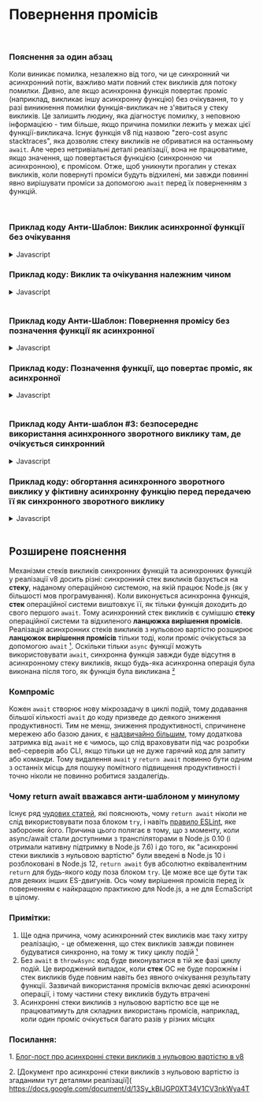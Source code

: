 # Повернення промісів

<br/>

### Пояснення за один абзац

Коли виникає помилка, незалежно від того, чи це синхронний чи асинхронний потік, важливо мати повний стек викликів для потоку помилки. Дивно, але якщо асинхронна функція повертає проміс (наприклад, викликає іншу асинхронну функцію) без очікування, то у разі виникнення помилки функція-викликач не з'явиться у стеку викликів. Це залишить людину, яка діагностує помилку, з неповною інформацією - тим більше, якщо причина помилки лежить у межах цієї функції-викликача. Існує функція v8 під назвою "zero-cost async stacktraces", яка дозволяє стеку викликів не обриватися на останньому `await`. Але через нетривіальні деталі реалізації, вона не працюватиме, якщо значення, що повертається функцією (синхронною чи асинхронною), є промісом. Отже, щоб уникнути прогалин у стеках викликів, коли повернуті проміси будуть відхилені, ми завжди повинні явно вирішувати проміси за допомогою `await` перед їх поверненням з функцій.

<br/>

### Приклад коду Анти-Шаблон: Виклик асинхронної функції без очікування

<details><summary>Javascript</summary>
<p>

```javascript
async function throwAsync(msg) {
  await null // потрібно очікувати хоча б щось, щоб бути дійсно асинхронним (див. примітку #2)
  throw Error(msg)
}

async function returnWithoutAwait () {
  return throwAsync('відсутній returnWithoutAwait у стеку викликів')
}

// 👎 НЕ матиме returnWithoutAwait у стеку викликів
returnWithoutAwait().catch(console.log)
```

виведе

```
Error: відсутній returnWithoutAwait у стеку викликів
    at throwAsync ([...])
```
</p>
</details>

### Приклад коду: Виклик та очікування належним чином

<details><summary>Javascript</summary>
<p>

```javascript
async function throwAsync(msg) {
  await null // потрібно очікувати хоча б щось, щоб бути дійсно асинхронним (див. примітку #2)
  throw Error(msg)
}

async function returnWithAwait() {
  return await throwAsync('з усіма присутніми кадрами')
}

// 👍 матиме returnWithAwait у стеку викликів
returnWithAwait().catch(console.log)
```

виведе

```
Error: з усіма присутніми кадрами
    at throwAsync ([...])
    at async returnWithAwait ([...])
```

</p>
</details>

<br/>

### Приклад коду Анти-Шаблон: Повернення промісу без позначення функції як асинхронної

<details><summary>Javascript</summary>
<p>

```javascript
async function throwAsync () {
  await null // потрібно очікувати хоча б щось, щоб бути дійсно асинхронним (див. примітку #2)
  throw Error('відсутній syncFn у стеку викликів')
}

function syncFn () {
  return throwAsync()
}

async function asyncFn () {
  return await syncFn()
}

// 👎 syncFn буде відсутня у стеку викликів, оскільки вона повертає проміс, будучи синхронною
asyncFn().catch(console.log)
```

виведе

```
Error: відсутній syncFn у стеку викликів
    at throwAsync ([...])
    at async asyncFn ([...])
```

</p>
</details>

### Приклад коду: Позначення функції, що повертає проміс, як асинхронної

<details><summary>Javascript</summary>
<p>

```javascript
async function throwAsync () {
  await null // потрібно очікувати хоча б щось, щоб бути дійсно асинхронним (див. примітку #2)
  throw Error('з усіма присутніми кадрами')
}

async function changedFromSyncToAsyncFn () {
  return await throwAsync()
}

async function asyncFn () {
  return await changedFromSyncToAsyncFn()
}

// 👍 тепер changedFromSyncToAsyncFn буде присутня у стеку викликів
asyncFn().catch(console.log)
```

виведе

```
Error: з усіма присутніми кадрами
    at throwAsync ([...])
    at changedFromSyncToAsyncFn ([...])
    at async asyncFn ([...])
```

</p>
</details>

<br/>

### Приклад коду Анти-шаблон #3: безпосереднє використання асинхронного зворотного виклику там, де очікується синхронний

<details><summary>Javascript</summary>
<p>

```javascript
async function getUser (id) {
  await null
  if (!id) throw Error('у стеку викликів відсутнє місце, де було викликано getUser')
  return {id}
}

const userIds = [1, 2, 0, 3]

// 👎 стек викликів включатиме функцію getUser, але не дасть жодної підказки, де її було викликано
Promise.all(userIds.map(getUser)).catch(console.log)
```

виведе

```
Error: у стеку викликів відсутнє місце, де було викликано getUser
    at getUser ([...])
    at async Promise.all (index 2)
```

*Примітка*: може здатися, що `Promise.all (index 2)` може допомогти зрозуміти, де було викликано `getUser`,
але через [зовсім іншу помилку в v8](https://bugs.chromium.org/p/v8/issues/detail?id=9023), `(index 2)` є
рядком з внутрішніх механізмів v8

</p>
</details>

### Приклад коду: обгортання асинхронного зворотного виклику у фіктивну асинхронну функцію перед передачею її як синхронного зворотного виклику

<details><summary>Javascript</summary>
<p>

*Примітка 1*: якщо ви контролюєте код функції, яка викликатиме зворотний виклик - просто змініть цю функцію на
асинхронну і додайте `await` перед викликом зворотного виклику. Нижче я припускаю, що ви не відповідаєте за код, який викликає
зворотний виклик (або його зміна неприйнятна, наприклад, через зворотню сумісність)

*Примітка 2*: досить часто використання асинхронного зворотного виклику в місцях, де очікується синхронний, взагалі не працюватиме. Це не про
те, як виправити код, який не працює - це про те, як виправити стек викликів у випадку, якщо код вже працює як
очікувалося

```javascript
async function getUser (id) {
  await null
  if (!id) throw Error('з усіма присутніми кадрами')
  return {id}
}

const userIds = [1, 2, 0, 3]

// 👍 тепер рядок нижче є у стеку викликів
Promise.all(userIds.map(async id => await getUser(id))).catch(console.log)
```

виведе

```
Error: з усіма присутніми кадрами
    at getUser ([...])
    at async ([...])
    at async Promise.all (index 2)
```

де завдяки явному `await` в `map`, кінець рядка `at async ([...])` вказуватиме на точне місце, де
було викликано `getUser`

*Примітка*: якщо асинхронна функція, яка обгортає `getUser`, пропустить `await` перед поверненням (анти-шаблон #1 + анти-шаблон #3)
тоді у стеку викликів залишиться лише один кадр:

```javascript
[...]

// 👎 анти-шаблон 1 + анти-шаблон 3 - у стеку викликів залишився лише один кадр
Promise.all(userIds.map(async id => getUser(id))).catch(console.log)
```

виведе

```
Error: [...]
    at getUser ([...])
```

</p>
</details>

<br/>

## Розширене пояснення

Механізми стеків викликів синхронних функцій та асинхронних функцій у реалізації v8 досить різні:
синхронний стек викликів базується на **стеку**, наданому операційною системою, на якій працює Node.js (як у більшості мов програмування).
Коли виконується асинхронна функція, **стек** операційної системи виштовхує її, як тільки
функція доходить до свого першого `await`. Тому асинхронний стек викликів є сумішшю **стеку** операційної системи та відхиленого
**ланцюжка вирішення промісів**. Реалізація асинхронних стеків викликів з нульовою вартістю розширює **ланцюжок вирішення промісів**
тільки тоді, коли проміс очікується за допомогою `await` <span>[¹](#1)</span>. Оскільки тільки `async` функції можуть використовувати `await`,
синхронна функція завжди буде відсутня в асинхронному стеку викликів, якщо будь-яка асинхронна операція була виконана після того,
як функція була викликана <span>[²](#2)</span>

### Компроміс

Кожен `await` створює нову мікрозадачу в циклі подій, тому додавання більшої кількості `await` до коду
призведе до деякого зниження продуктивності. Тим не менш, зниження продуктивності, спричинене мережею або
базою даних, є [надзвичайно більшим](https://colin-scott.github.io/personal_website/research/interactive_latency.html),
тому додаткова затримка від `await` не є чимось, що слід враховувати під час розробки веб-серверів або CLI,
якщо тільки це не дуже гарячий код для запиту або команди. Тому видалення `await` у
`return await` повинно бути одним з останніх місць для пошуку помітного підвищення продуктивності і
точно ніколи не повинно робитися заздалегідь.


### Чому return await вважався анти-шаблоном у минулому

Існує ряд [чудових статей](https://jakearchibald.com/2017/await-vs-return-vs-return-await/), які пояснюють,
чому `return await` ніколи не слід використовувати поза блоком `try`, і навіть
[правило ESLint](https://eslint.org/docs/rules/no-return-await), яке забороняє його. Причина цього полягає в тому, що
з моменту, коли async/await стали доступними з транспіляторами в Node.js 0.10 (і отримали нативну підтримку в Node.js 7.6) і до
того, як "асинхронні стеки викликів з нульовою вартістю" були введені в Node.js 10 і розблоковані в Node.js 12, `return await` був абсолютно
еквівалентним `return` для будь-якого коду поза блоком `try`. Це може все ще бути так для деяких інших ES-двигунів. Ось чому
вирішення промісів перед їх поверненням є найкращою практикою для Node.js, а не для EcmaScript в цілому.

### Примітки:

1. Ще одна причина, чому асинхронний стек викликів має таку хитру реалізацію, - це обмеження, що стек викликів
   завжди повинен будуватися синхронно, на тому ж тику циклу подій <span id="a1">[¹](#1)</span>
2. Без `await` в `throwAsync` код буде виконуватися в тій же фазі циклу подій. Це
   вироджений випадок, коли **стек** ОС не буде порожнім і стек викликів буде повним навіть без явного
   очікування результату функції. Зазвичай використання промісів включає деякі асинхронні операції, і тому частини
   стеку викликів будуть втрачені
3. Асинхронні стеки викликів з нульовою вартістю все ще не працюватимуть для складних використань промісів, наприклад, коли один проміс
   очікується багато разів у різних місцях

### Посилання:
<span id="1">1. </span>[Блог-пост про асинхронні стеки викликів з нульовою вартістю в v8](https://v8.dev/blog/fast-async)
<br/>

<span id="2">2. </span>[Документ про асинхронні стеки викликів з нульовою вартістю із згаданими тут деталями реалізації](
https://docs.google.com/document/d/13Sy_kBIJGP0XT34V1CV3nkWya4T
